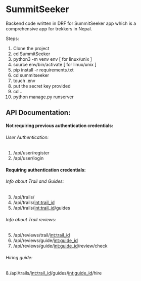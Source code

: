 # SummitSeeker
Backend code written in DRF for SummitSeeker app which is a comprehensive app for trekkers in Nepal.

Steps:
1. Clone the project
2. cd SummitSeeker
3. python3 -m venv env [ for linux/unix ]
4. source env/bin/activate [ for linux/unix ]
5. pip install -r requirements.txt
6. cd summitseeker
7. touch .env
8. put the secret key provided
9. cd ..
10. python manage.py runserver


## API Documentation:
#### Not requiring previous authentication credentials:

###### User Authentication:

1. /api/user/register
2. /api/user/login

#### Requiring authentication credentials:

###### Info about Trail and Guides:

3. /api/trails/
4. /api/trails/<int:trail_id>
5. /api/trails/<int:trail_id>/guides

###### Info about Trail reviews:

5. /api/reviews/trail/<int:trail_id>
6. /api/reviews/guide/<int:guide_id>
7. /api/reviews/guide/<int:guide_id>/review/check

###### Hiring guide:

8./api/trails/<int:trail_id>/guides/<int:guide_id>/hire
